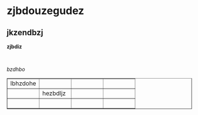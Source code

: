 <h1>zjbdouzegudez</h1>
<h2>jkzendbzj</h2>
<p><strong>zjbdiz</strong></p>
<p>&nbsp;</p>
<p><em>bzdhbo</em></p>
<table style="border-collapse: collapse; width: 99.9671%;" border="1"><colgroup><col style="width: 24.9753%;"><col style="width: 24.9753%;"><col style="width: 24.9753%;"><col style="width: 24.9753%;"></colgroup>
<tbody>
<tr>
<td>lbhzdohe</td>
<td>&nbsp;</td>
<td>&nbsp;</td>
<td>&nbsp;</td>
</tr>
<tr>
<td>&nbsp;</td>
<td>hezbdljz</td>
<td>&nbsp;</td>
<td>&nbsp;</td>
</tr>
<tr>
<td>&nbsp;</td>
<td>&nbsp;</td>
<td>&nbsp;</td>
<td>&nbsp;</td>
</tr>
</tbody>
</table>
<p>&nbsp;</p>